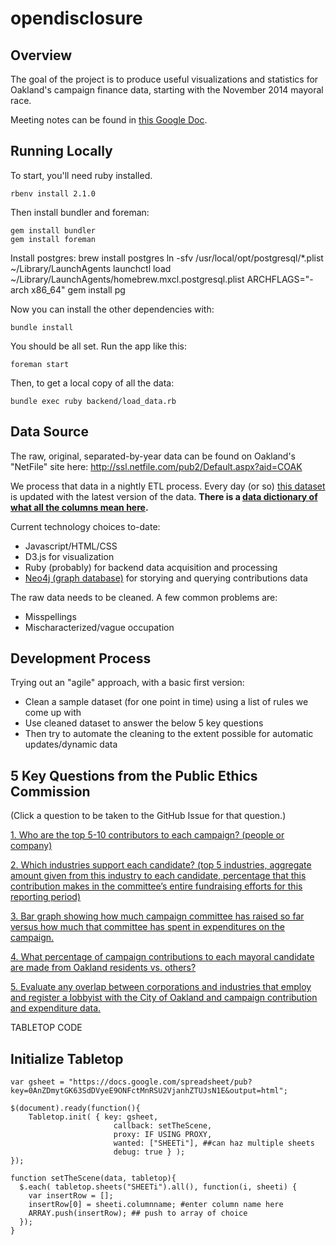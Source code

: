 opendisclosure
==============

## Overview

The goal of the project is to produce useful visualizations and statistics for Oakland's campaign finance data, starting with the November 2014 mayoral race.

Meeting notes can be found in [this Google Doc](https://docs.google.com/document/d/11xji54-RiszyFBQnSBOI5Ylmzn2vC9glwAoU6A8CM_0/edit?pli=1#).

## Running Locally

To start, you'll need ruby installed.

    rbenv install 2.1.0

Then install bundler and foreman:

    gem install bundler
    gem install foreman

Install postgres:
    brew install postgres
    ln -sfv /usr/local/opt/postgresql/*.plist ~/Library/LaunchAgents
    launchctl load ~/Library/LaunchAgents/homebrew.mxcl.postgresql.plist
    ARCHFLAGS="-arch x86_64" gem install pg

Now you can install the other dependencies with:

    bundle install

You should be all set. Run the app like this:

    foreman start

Then, to get a local copy of all the data:

    bundle exec ruby backend/load_data.rb

## Data Source

The raw, original, separated-by-year data can be found on Oakland's "NetFile"
site here: http://ssl.netfile.com/pub2/Default.aspx?aid=COAK

We process that data in a nightly ETL process. Every day (or so) [this
dataset][1] is updated with the latest version of the data. **There is a [data
dictionary of what all the columns mean here][2].**

Current technology choices to-date:
- Javascript/HTML/CSS
- D3.js for visualization
- Ruby (probably) for backend data acquisition and processing
- [Neo4j (graph database)](neo4j) for storying and querying contributions data

The raw data needs to be cleaned. A few common problems are:
- Misspellings
- Mischaracterized/vague occupation

## Development Process

Trying out an "agile" approach, with a basic first version:

- Clean a sample dataset (for one point in time) using a list of rules we come up with
- Use cleaned dataset to answer the below 5 key questions
- Then try to automate the cleaning to the extent possible for automatic updates/dynamic data

## 5 Key Questions from the Public Ethics Commission

(Click a question to be taken to the GitHub Issue for that question.)

[1. Who are the top 5-10 contributors to each campaign? (people or company)](https://github.com/openoakland/opendisclosure/issues/3)

[2. Which industries support each candidate? (top 5 industries, aggregate amount given from this industry to each candidate, percentage that this contribution makes in the committee’s entire fundraising efforts for this reporting period)](https://github.com/openoakland/opendisclosure/issues/4)

[3. Bar graph showing how much campaign committee has raised so far versus how much that committee has spent in expenditures on the campaign.](https://github.com/openoakland/opendisclosure/issues/5)

[4. What percentage of campaign contributions to each mayoral candidate are made from Oakland residents vs. others?](https://github.com/openoakland/opendisclosure/issues/6)

[5. Evaluate any overlap between corporations and industries that employ and register a lobbyist with the City of Oakland and campaign contribution and expenditure data.](https://github.com/openoakland/opendisclosure/issues/7)


TABLETOP CODE

## Initialize Tabletop

    var gsheet = "https://docs.google.com/spreadsheet/pub?key=0AnZDmytGK63SdDVyeE9ONFctMnRSU2VjanhZTUJsN1E&output=html";

    $(document).ready(function(){
        Tabletop.init( { key: gsheet,
                           callback: setTheScene,
                           proxy: IF USING PROXY,
                           wanted: ["SHEETi"], ##can haz multiple sheets
                           debug: true } );
    });

    function setTheScene(data, tabletop){
      $.each( tabletop.sheets("SHEETi").all(), function(i, sheeti) {
        var insertRow = [];
        insertRow[0] = sheeti.columnname; #enter column name here
        ARRAY.push(insertRow); ## push to array of choice
      });
    }

[1]: https://data.oaklandnet.com/dataset/Campaign-Finance-FPPC-Form-460-Schedule-A-Monetary/3xq4-ermg
[2]: https://data.sfgov.org/Ethics/Campaign-Finance-Data-Key/wygs-cc76
